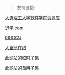 > 友情链接:

<!-- [荆泽旭的主页(已挂)](https://jingzexu.top) -->

<!-- [杨希杰的个人网站](https://yang-xijie.github.io/) -->

[大连理工大学软件学院资源库](https://github.com/NAOSI-DLUT/DLUT_SE_Courses)

<!-- [docsify](https://docsify.js.org/) -->

<!-- [魔方小站](http://www.rubik.com.cn/) -->

<!-- [(娱乐)学校让人沾染上的100+恶习](https://zhuanlan.zhihu.com/p/559705516) -->

<!-- [学习的乐趣](https://zhuanlan.zhihu.com/p/602150910) -->

[退学.com](https://退学.com)

[996.ICU](https://996.icu)

[大富翁在线](https://richup.io)

[此网站的临时子集](https://shenyang.ink)

[此网站的备用子集](https://zyyjyw.gitee.io)



